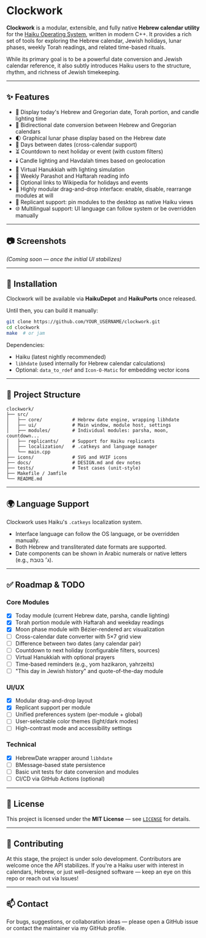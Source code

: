 # Clockwork

**Clockwork** is a modular, extensible, and fully native **Hebrew calendar utility** for the [Haiku Operating System](https://www.haiku-os.org/), written in modern C++. It provides a rich set of tools for exploring the Hebrew calendar, Jewish holidays, lunar phases, weekly Torah readings, and related time-based rituals.

While its primary goal is to be a powerful date conversion and Jewish calendar reference, it also subtly introduces Haiku users to the structure, rhythm, and richness of Jewish timekeeping.

---

## ✨ Features

- 📅 Display today's Hebrew and Gregorian date, Torah portion, and candle lighting time
- 🔁 Bidirectional date conversion between Hebrew and Gregorian calendars
- 🌓 Graphical lunar phase display based on the Hebrew date
- 🔢 Days between dates (cross-calendar support)
- ⏳ Countdown to next holiday or event (with custom filters)
- 🕯️ Candle lighting and Havdalah times based on geolocation
- 🕎 Virtual Hanukkiah with lighting simulation
- 📜 Weekly Parashot and Haftarah reading info
- 🔗 Optional links to Wikipedia for holidays and events
- 🧩 Highly modular drag-and-drop interface: enable, disable, rearrange modules at will
- 🧲 Replicant support: pin modules to the desktop as native Haiku views
- 🌐 Multilingual support: UI language can follow system or be overridden manually

---

## 📷 Screenshots

*(Coming soon — once the initial UI stabilizes)*

---

## 🔧 Installation

Clockwork will be available via **HaikuDepot** and **HaikuPorts** once released.

Until then, you can build it manually:

```bash
git clone https://github.com/YOUR_USERNAME/clockwork.git
cd clockwork
make  # or jam
```

Dependencies:
- Haiku (latest nightly recommended)
- `libhdate` (used internally for Hebrew calendar calculations)
- Optional: `data_to_rdef` and `Icon-O-Matic` for embedding vector icons

---

## 📁 Project Structure

```
clockwork/
├── src/
│   ├── core/           # Hebrew date engine, wrapping libhdate
│   ├── ui/             # Main window, module host, settings
│   ├── modules/        # Individual modules: parsha, moon, countdown...
│   ├── replicants/     # Support for Haiku replicants
│   ├── localization/   # .catkeys and language manager
│   └── main.cpp
├── icons/              # SVG and HVIF icons
├── docs/               # DESIGN.md and dev notes
├── tests/              # Test cases (unit-style)
├── Makefile / Jamfile
└── README.md
```

---

## 🌍 Language Support

Clockwork uses Haiku's `.catkeys` localization system.

- Interface language can follow the OS language, or be overridden manually.
- Both Hebrew and transliterated date formats are supported.
- Date components can be shown in Arabic numerals or native letters (e.g., ג׳ בטבת).

---

## ✅ Roadmap & TODO

### Core Modules

- [x] Today module (current Hebrew date, parsha, candle lighting)
- [x] Torah portion module with Haftarah and weekday readings
- [x] Moon phase module with Bézier-rendered arc visualization
- [ ] Cross-calendar date converter with 5×7 grid view
- [ ] Difference between two dates (any calendar pair)
- [ ] Countdown to next holiday (configurable filters, sources)
- [ ] Virtual Hanukkiah with optional prayers
- [ ] Time-based reminders (e.g., yom hazikaron, yahrzeits)
- [ ] "This day in Jewish history" and quote-of-the-day module

### UI/UX

- [x] Modular drag-and-drop layout
- [x] Replicant support per module
- [ ] Unified preferences system (per-module + global)
- [ ] User-selectable color themes (light/dark modes)
- [ ] High-contrast mode and accessibility settings

### Technical

- [x] HebrewDate wrapper around `libhdate`
- [ ] BMessage-based state persistence
- [ ] Basic unit tests for date conversion and modules
- [ ] CI/CD via GitHub Actions (optional)

---

## 📜 License

This project is licensed under the **MIT License** — see [`LICENSE`](LICENSE) for details.

---

## 🤝 Contributing

At this stage, the project is under solo development. Contributors are welcome once the API stabilizes. If you're a Haiku user with interest in calendars, Hebrew, or just well-designed software — keep an eye on this repo or reach out via Issues!

---

## 📫 Contact

For bugs, suggestions, or collaboration ideas — please open a GitHub issue or contact the maintainer via my GitHub profile.
